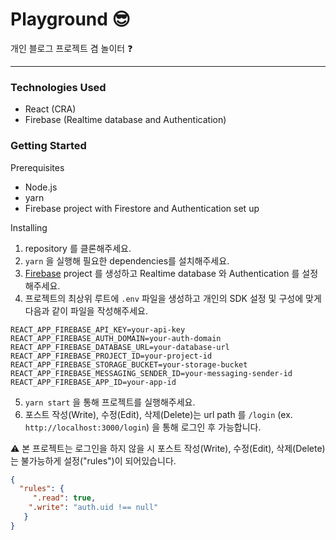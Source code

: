# Playground 😎

개인 블로그 프로젝트 겸 놀이터 ❓

---

### Technologies Used
- React (CRA)
- Firebase (Realtime database and Authentication)

### Getting Started
Prerequisites
- Node.js
- yarn
- Firebase project with Firestore and Authentication set up

Installing
1. repository 를 클론해주세요.
2. `yarn` 을 실행해 필요한 dependencies를 설치해주세요. 
3. [Firebase](https://firebase.google.com/?hl=ko) project 를 생성하고  Realtime database 와 Authentication 를 설정해주세요.
4. 프로젝트의 최상위 루트에 `.env` 파일을 생성하고 개인의 SDK 설정 및 구성에 맞게 다음과 같이 파일을 작성해주세요.

```text
REACT_APP_FIREBASE_API_KEY=your-api-key
REACT_APP_FIREBASE_AUTH_DOMAIN=your-auth-domain
REACT_APP_FIREBASE_DATABASE_URL=your-database-url
REACT_APP_FIREBASE_PROJECT_ID=your-project-id
REACT_APP_FIREBASE_STORAGE_BUCKET=your-storage-bucket
REACT_APP_FIREBASE_MESSAGING_SENDER_ID=your-messaging-sender-id
REACT_APP_FIREBASE_APP_ID=your-app-id
```
5. `yarn start` 을 통해 프로젝트를 실행해주세요.
6. 포스트 작성(Write), 수정(Edit), 삭제(Delete)는 url path 를 `/login` (ex. `http://localhost:3000/login`) 을 통해 로그인 후 가능합니다.

⚠️ 본 프로젝트는 로그인을 하지 않을 시 포스트 작성(Write), 수정(Edit), 삭제(Delete) 는 불가능하게 설정("rules")이 되어있습니다.
```json
{
  "rules": {
     ".read": true,
    ".write": "auth.uid !== null"
   }
}
```
